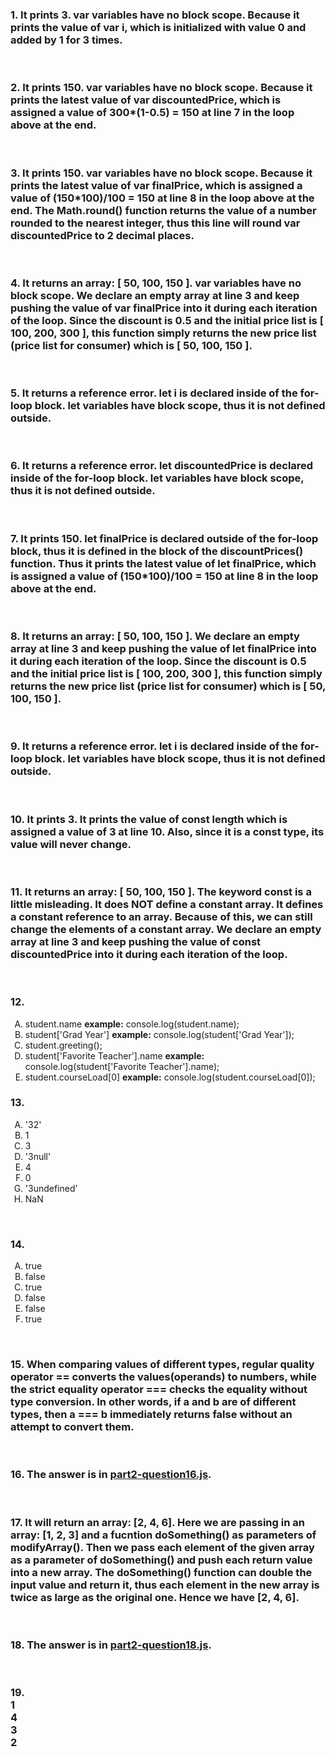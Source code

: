 ### 1. It prints **3**. **var** variables have no block scope. Because it prints the value of **var i**, which is initialized with value 0 and added by 1 for 3 times.
&nbsp;
### 2. It prints **150**. **var** variables have no block scope. Because it prints the latest value of **var discountedPrice**, which is assigned a value of 300*(1-0.5) = 150 at line 7 in the loop above at the end.
&nbsp;
### 3. It prints **150**. **var** variables have no block scope. Because it prints the latest value of **var finalPrice**, which is assigned a value of (150*100)/100 = 150 at line 8 in the loop above at the end. The **Math.round()** function returns the value of a number rounded to the nearest integer, thus this line will round **var discountedPrice** to 2 decimal places.
&nbsp;
### 4. It returns an array: **[ 50, 100, 150 ]**. **var** variables have no block scope. We declare an empty array at line 3 and keep pushing the value of **var finalPrice** into it during each iteration of the loop. Since the discount is **0.5** and the initial price list is **[ 100, 200, 300 ]**, this function simply returns the new price list (price list for consumer) which is **[ 50, 100, 150 ]**.
&nbsp;
### 5. It returns a reference error. **let i** is declared inside of the for-loop block. **let** variables have block scope, thus it is not defined outside.
&nbsp;
### 6. It returns a reference error. **let discountedPrice** is declared inside of the for-loop block. **let** variables have block scope, thus it is not defined outside.
&nbsp;
### 7. It prints **150**. **let finalPrice** is declared outside of the for-loop block, thus it is defined in the block of the **discountPrices()** function. Thus it prints the latest value of **let finalPrice**, which is assigned a value of (150*100)/100 = 150 at line 8 in the loop above at the end.
&nbsp;
### 8. It returns an array: **[ 50, 100, 150 ]**. We declare an empty array at line 3 and keep pushing the value of **let finalPrice** into it during each iteration of the loop. Since the discount is **0.5** and the initial price list is **[ 100, 200, 300 ]**, this function simply returns the new price list (price list for consumer) which is **[ 50, 100, 150 ]**.
&nbsp;
### 9. It returns a reference error. **let i** is declared inside of the for-loop block. **let** variables have block scope, thus it is not defined outside.
&nbsp;
### 10. It prints **3**. It prints the value of **const length** which is assigned a value of 3 at line 10. Also, since it is a **const** type, its value will never change.
&nbsp;
### 11. It returns an array: **[ 50, 100, 150 ]**. The keyword **const** is a little misleading. It does NOT define a constant array. **It defines a constant reference to an array.** Because of this, we can still change the elements of a constant array. We declare an empty array at line 3 and keep pushing the value of **const discountedPrice** into it during each iteration of the loop.
&nbsp;

### 12.
<ol type="A">
    <li> student.name <b>example:</b> console.log(student.name);
    <li> student['Grad Year'] <b>example:</b> console.log(student['Grad Year']);
    <li> student.greeting();
    <li> student['Favorite Teacher'].name <b>example:</b> console.log(student['Favorite Teacher'].name);
    <li> student.courseLoad[0] <b>example:</b> console.log(student.courseLoad[0]);</ol>

### 13.
<ol type="A">
    <li> '32'
    <li> 1
    <li> 3
    <li> '3null'
    <li> 4
    <li> 0
    <li> '3undefined'
    <li> NaN
    </ol>

&nbsp;
### 14.
<ol type="A">
    <li> true
    <li> false
    <li> true
    <li> false
    <li> false
    <li> true
    </ol>

&nbsp;
### 15. When comparing values of different types, regular quality operator **==** converts the values(operands) to numbers, while the strict equality operator **===** checks the equality without type conversion. In other words, if a and b are of different types, then a **===** b immediately returns false without an attempt to convert them.
&nbsp;
### 16. The answer is in [**part2-question16.js**](part2-question16.js). 
&nbsp;
### 17. It will return an array: [2, 4, 6]. Here we are passing in an array: **[1, 2, 3]** and a fucntion **doSomething()** as parameters of **modifyArray()**. Then we pass each element of the given array as a parameter of **doSomething()** and push each return value into a new array. The **doSomething()** function can double the input value and return it, thus each element in the new array is twice as large as the original one. Hence we have **[2, 4, 6]**.
&nbsp;
### 18. The answer is in [**part2-question18.js**](part2-question18.js). 
&nbsp;
### 19. <br>1<br>4<br>3<br>2



